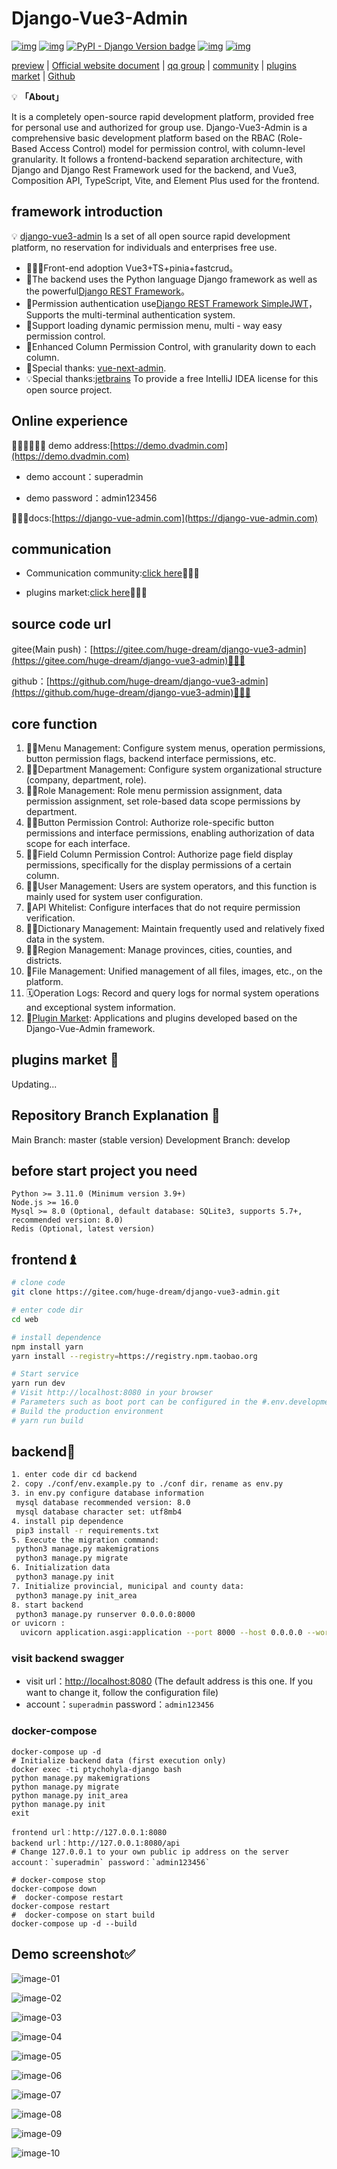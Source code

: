 # Django-Vue3-Admin

[![img](https://img.shields.io/badge/license-MIT-blue.svg)](https://gitee.com/huge-dream/django-vue3-admin/blob/master/LICENSE)  [![img](https://img.shields.io/badge/python-%3E=3.7.x-green.svg)](https://python.org/)  [![PyPI - Django Version badge](https://img.shields.io/badge/django%20versions-3.2-blue)](https://docs.djangoproject.com/zh-hans/3.2/) [![img](https://img.shields.io/badge/node-%3E%3D%2012.0.0-brightgreen)](https://nodejs.org/zh-cn/) [![img](https://gitee.com/huge-dream/django-vue3-admin/badge/star.svg?theme=dark)](https://gitee.com/huge-dream/django-vue3-admin)

[preview](https://demo.dvadmin.com) | [Official website document](https://www.django-vue-admin.com) | [qq group](https://qm.qq.com/cgi-bin/qm/qr?k=fOdnHhC8DJlRHGYSnyhoB8P5rgogA6Vs&jump_from=webapi) | [community](https://bbs.django-vue-admin.com) | [plugins market](https://bbs.django-vue-admin.com/plugMarket.html) | [Github](https://github.com/liqianglog/django-vue-admin)

💡 **「About」**

It is a completely open-source rapid development platform, provided free for personal use and authorized for group use.
Django-Vue3-Admin is a comprehensive basic development platform based on the RBAC (Role-Based Access Control) model for permission control, with column-level granularity. It follows a frontend-backend separation architecture, with Django and Django Rest Framework used for the backend, and Vue3, Composition API, TypeScript, Vite, and Element Plus used for the frontend.

## framework introduction

💡 [django-vue3-admin](https://gitee.com/huge-dream/django-vue3-admin.git) Is a set of all open source rapid development platform, no reservation for individuals and enterprises free use.

* 🧑‍🤝‍🧑Front-end adoption Vue3+TS+pinia+fastcrud。
* 👭The backend uses the Python language Django framework as well as the powerful[Django REST Framework](https://pypi.org/project/djangorestframework)。
* 👫Permission authentication use[Django REST Framework SimpleJWT](https://pypi.org/project/djangorestframework-simplejwt)，Supports the multi-terminal authentication system.
* 👬Support loading dynamic permission menu, multi - way easy permission control.
* 👬Enhanced Column Permission Control, with granularity down to each column.
* 💏Special thanks: [vue-next-admin](https://lyt-top.gitee.io/vue-next-admin-doc-preview/).
* 💡Special thanks:[jetbrains](https://www.jetbrains.com/) To provide a free IntelliJ IDEA license for this open source project.

## Online experience

👩‍👧‍👦👩‍👧‍👦 demo address:[https://demo.dvadmin.com](https://demo.dvadmin.com)

* demo account：superadmin

* demo password：admin123456

👩‍👦‍👦docs:[https://django-vue-admin.com](https://django-vue-admin.com)

## communication

* Communication community:[click here](https://bbs.django-vue-admin.com)👩‍👦‍👦

* plugins market:[click here](https://bbs.django-vue-admin.com/plugMarket.html)👩‍👦‍👦

## source code url

gitee(Main push)：[https://gitee.com/huge-dream/django-vue3-admin](https://gitee.com/huge-dream/django-vue3-admin)👩‍👦‍👦

github：[https://github.com/huge-dream/django-vue3-admin](https://github.com/huge-dream/django-vue3-admin)👩‍👦‍👦

## core function

1. 👨‍⚕️Menu Management: Configure system menus, operation permissions, button permission flags, backend interface permissions, etc.
2. 🧑‍⚕️Department Management: Configure system organizational structure (company, department, role).
3. 👩‍⚕️Role Management: Role menu permission assignment, data permission assignment, set role-based data scope permissions by department.
4. 🧑‍🎓Button Permission Control: Authorize role-specific button permissions and interface permissions, enabling authorization of data scope for each interface.
5. 🧑‍🎓Field Column Permission Control: Authorize page field display permissions, specifically for the display permissions of a certain column.
6. 👨‍🎓User Management: Users are system operators, and this function is mainly used for system user configuration.
7. 👬API Whitelist: Configure interfaces that do not require permission verification.
8. 🧑‍🔧Dictionary Management: Maintain frequently used and relatively fixed data in the system.
9. 🧑‍🔧Region Management: Manage provinces, cities, counties, and districts.
10. 📁File Management: Unified management of all files, images, etc., on the platform.
11. 🗓️Operation Logs: Record and query logs for normal system operations and exceptional system information.
12. 🔌[Plugin Market](https://bbs.django-vue-admin.com/plugMarket.html): Applications and plugins developed based on the Django-Vue-Admin framework.

## plugins market 🔌

Updating...

## Repository Branch Explanation 💈

Main Branch: master (stable version)
Development Branch: develop

## before start project you need

~~~
Python >= 3.11.0 (Minimum version 3.9+)
Node.js >= 16.0
Mysql >= 8.0 (Optional, default database: SQLite3, supports 5.7+, recommended version: 8.0)
Redis (Optional, latest version)
~~~

## frontend♝

```bash
# clone code
git clone https://gitee.com/huge-dream/django-vue3-admin.git

# enter code dir
cd web

# install dependence
npm install yarn
yarn install --registry=https://registry.npm.taobao.org

# Start service
yarn run dev
# Visit http://localhost:8080 in your browser
# Parameters such as boot port can be configured in the #.env.development file
# Build the production environment
# yarn run build
```

## backend💈

~~~bash
1. enter code dir cd backend
2. copy ./conf/env.example.py to ./conf dir，rename as env.py
3. in env.py configure database information
 mysql database recommended version: 8.0
 mysql database character set: utf8mb4
4. install pip dependence
 pip3 install -r requirements.txt
5. Execute the migration command:
 python3 manage.py makemigrations
 python3 manage.py migrate
6. Initialization data
 python3 manage.py init
7. Initialize provincial, municipal and county data:
 python3 manage.py init_area
8. start backend
 python3 manage.py runserver 0.0.0.0:8000
or uvicorn :
  uvicorn application.asgi:application --port 8000 --host 0.0.0.0 --workers 8
~~~

### visit backend swagger

* visit url：[http://localhost:8080](http://localhost:8080) (The default address is this one. If you want to change it, follow the configuration file)
* account：`superadmin` password：`admin123456`

### docker-compose

~~~shell
docker-compose up -d
# Initialize backend data (first execution only)
docker exec -ti ptychohyla-django bash
python manage.py makemigrations 
python manage.py migrate
python manage.py init_area
python manage.py init
exit

frontend url：http://127.0.0.1:8080
backend url：http://127.0.0.1:8080/api
# Change 127.0.0.1 to your own public ip address on the server
account：`superadmin` password：`admin123456`

# docker-compose stop
docker-compose down
#  docker-compose restart
docker-compose restart
#  docker-compose on start build
docker-compose up -d --build
~~~

## Demo screenshot✅

![image-01](https://foruda.gitee.com/images/1701348994587355489/1bc749e7_5074988.png)

![image-02](https://foruda.gitee.com/images/1701349037811908960/80d361db_5074988.png)

![image-03](https://foruda.gitee.com/images/1701349224478845203/954f0a7b_5074988.png)

![image-04](https://foruda.gitee.com/images/1701349248928658877/64926724_5074988.png)

![image-05](https://foruda.gitee.com/images/1701349259068943299/1306ba40_5074988.png)

![image-06](https://foruda.gitee.com/images/1701349294894429495/e3b3a8cf_5074988.png)

![image-07](https://foruda.gitee.com/images/1701350432536247561/3b26685e_5074988.png)

![image-08](https://foruda.gitee.com/images/1701350455264771992/b364c57f_5074988.png)

![image-09](https://foruda.gitee.com/images/1701350479266000753/e4e4f7c5_5074988.png)

![image-10](https://foruda.gitee.com/images/1701350501421625746/f8dd215e_5074988.png)
